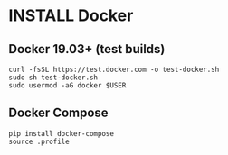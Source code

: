 # INSTALL Docker

## Docker 19.03+ (test builds)
```
curl -fsSL https://test.docker.com -o test-docker.sh
sudo sh test-docker.sh
sudo usermod -aG docker $USER
```

## Docker Compose
```
pip install docker-compose
source .profile
```